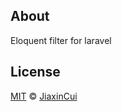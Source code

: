 ## About

Eloquent filter for laravel

## License

[MIT](https://github.com/jiaxincui/laravel-query-filter/blob/master/LICENSE.md) © [JiaxinCui](https://github.com/jiaxincui)
